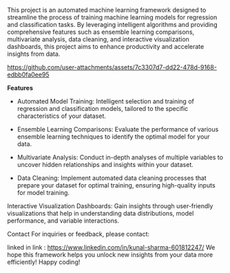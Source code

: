 This project is an automated machine learning framework designed to streamline the process of training machine learning models for regression and classification tasks. By leveraging intelligent algorithms and providing comprehensive features such as ensemble learning comparisons, multivariate analysis, data cleaning, and interactive visualization dashboards, this project aims to enhance productivity and accelerate insights from data.



https://github.com/user-attachments/assets/7c3307d7-dd22-478d-9168-edbb0fa0ee95


**Features**

+ Automated Model Training:
Intelligent selection and training of regression and classification models, tailored to the specific characteristics of your dataset.

+ Ensemble Learning Comparisons:
Evaluate the performance of various ensemble learning techniques to identify the optimal model for your data.

+ Multivariate Analysis:
Conduct in-depth analyses of multiple variables to uncover hidden relationships and insights within your dataset.

+ Data Cleaning:
Implement automated data cleaning processes that prepare your dataset for optimal training, ensuring high-quality inputs for model training.

Interactive Visualization Dashboards:
Gain insights through user-friendly visualizations that help in understanding data distributions, model performance, and variable interactions.

Contact
For inquiries or feedback, please contact:

linked in link : https://www.linkedin.com/in/kunal-sharma-601812247/
We hope this framework helps you unlock new insights from your data more efficiently! Happy coding!
